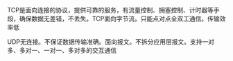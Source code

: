 TCP是面向连接的协议，提供可靠的服务，有流量控制、拥塞控制、计时器等手段，确保数据无差错，不丢失。TCP面向字节流。只能点对点全双工通信。传输效率低

UDP无连接。不保证数据传输准确。面向报文。不拆分应用层报文。支持一对多、多对一、一对一、多对多的交互通信